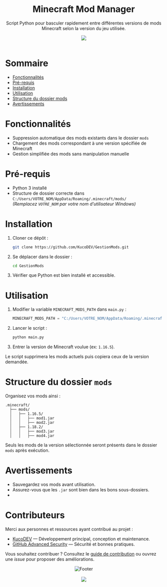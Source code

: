 <h1 align="center">Minecraft Mod Manager</h1>

<div align="center">
    <p>Script Python pour basculer rapidement entre différentes versions de mods Minecraft selon la version du jeu utilisée.</p>
    <img src="https://ziadoua.github.io/m3-Markdown-Badges/badges/Python/python3.svg">
</div>

<br>

# Sommaire

- [Fonctionnalités](#fonctionnalités)
- [Pré-requis](#pré-requis)
- [Installation](#installation)
- [Utilisation](#utilisation)
- [Structure du dossier mods](#structure-du-dossier-mods)
- [Avertissements](#avertissements)

# Fonctionnalités

- Suppression automatique des mods existants dans le dossier `mods`
- Chargement des mods correspondant à une version spécifiée de Minecraft
- Gestion simplifiée des mods sans manipulation manuelle

# Pré-requis

- Python 3 installé
- Structure de dossier correcte dans `C:/Users/VOTRE_NOM/AppData/Roaming/.minecraft/mods/`  
  *(Remplacez `VOTRE_NOM` par votre nom d’utilisateur Windows)*

# Installation

1. Cloner ce dépôt :
   ```bash
   git clone https://github.com/KucoDEV/GestionMods.git
   ```

2. Se déplacer dans le dossier :

   ```bash
   cd GestionMods
   ```

3. Vérifier que Python est bien installé et accessible.

# Utilisation

1. Modifier la variable `MINECRAFT_MODS_PATH` dans `main.py` :

   ```python
   MINECRAFT_MODS_PATH = "C:/Users/VOTRE_NOM/AppData/Roaming/.minecraft/mods"
   ```

2. Lancer le script :

   ```bash
   python main.py
   ```

3. Entrer la version de Minecraft voulue (ex: `1.16.5`).

Le script supprimera les mods actuels puis copiera ceux de la version demandée.

# Structure du dossier `mods`

Organisez vos mods ainsi :

```
.minecraft/
  ├── mods/
  │   ├── 1.16.5/
  │   │   ├── mod1.jar
  │   │   ├── mod2.jar
  │   ├── 1.18.2/
  │   │   ├── mod3.jar
  │   │   ├── mod4.jar
```

Seuls les mods de la version sélectionnée seront présents dans le dossier `mods` après exécution.

# Avertissements

* Sauvegardez vos mods avant utilisation.
* Assurez-vous que les `.jar` sont bien dans les bons sous-dossiers.
* 
# Contributeurs

Merci aux personnes et ressources ayant contribué au projet :

- [KucoDEV](https://github.com/KucoDEV) — Développement principal, conception et maintenance.
- [GitHub Advanced Security](https://docs.github.com/en/get-started/learning-about-github/about-github-advanced-security) — Sécurité et bonnes pratiques.

Vous souhaitez contribuer ? Consultez le [guide de contribution](CONTRIBUTING.md) ou ouvrez une *issue* pour proposer des améliorations.

<p align="center">
    <img alt="Footer" src="https://i.imgur.com/9Ojjug7.png">
    <br><br>
    <img src="https://ziadoua.github.io/m3-Markdown-Badges/badges/LicenceMIT/licencemit3.svg">
</p>
